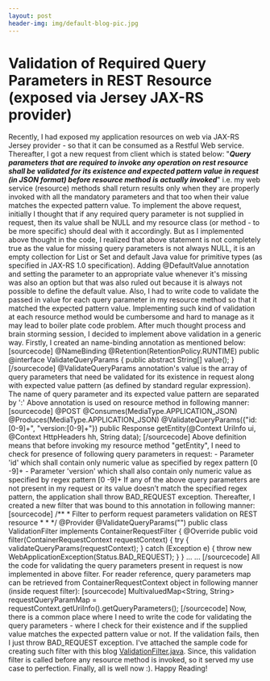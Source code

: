 ```yaml
---
layout: post
header-img: img/default-blog-pic.jpg
---
```


# Validation of Required Query Parameters in REST Resource (exposed via Jersey JAX-RS provider)

Recently, I had exposed my application resources on web via JAX-RS Jersey provider - so that it can be consumed as a Restful Web service. Thereafter, I got a new request from client which is stated below: "_**Query parameters that are required to invoke any operation on rest resource shall be validated for its existence and expected pattern value in request (in JSON format) before resource method is actually invoked**_" i.e. my web service (resource) methods shall return results only when they are properly invoked with all the mandatory parameters and that too when their value matches the expected pattern value. To implement the above request, initially I thought that if any required query parameter is not supplied in request, then its value shall be NULL and my resource class (or method - to be more specific) should deal with it accordingly. But as I implemented above thought in the code, I realized that above statement is not completely true as the value for missing query parameters is not always NULL, it is an empty collection for List or Set and default Java value for primitive types (as specified in JAX-RS 1.0 specification). Adding @DefaultValue annotation and setting the parameter to an appropriate value whenever it's missing was also an option but that was also ruled out because it is always not possible to define the default value. Also, I had to write code to validate the passed in value for each query parameter in my resource method so that it matched the expected pattern value. Implementing such kind of validation at each resource method would be cumbersome and hard to manage as it may lead to boiler plate code problem. After much thought process and brain storming session, I decided to implement above validation in a generic way. Firstly, I created an name-binding annotation as mentioned below: [sourcecode] @NameBinding @Retention(RetentionPolicy.RUNTIME) public @interface ValidateQueryParams { public abstract String[] value(); } [/sourcecode] @ValidateQueryParams annotation's value is the array of query parameters that need be validated for its existence in request along with expected value pattern (as defined by standard regular expression). The name of query parameter and its expected value pattern are separated by ':' Above annotation is used on resource method in following manner: [sourcecode] @POST @Consumes(MediaType.APPLICATION_JSON) @Produces(MediaType.APPLICATION_JSON) @ValidateQueryParams({"id:[0-9]+", "version:[0-9]+"}) public Response getEntity(@Context UriInfo ui, @Context HttpHeaders hh, String data); [/sourcecode] Above definition means that before invoking my resource method "getEntity", I need to check for presence of following query parameters in request: \- Parameter 'id' which shall contain only numeric value as specified by regex pattern [0 -9]+ \- Parameter 'version' which shall also contain only numeric value as specified by regex pattern [0 -9]+ If any of the above query parameters are not present in my request or its value doesn’t match the specified regex pattern, the application shall throw BAD_REQUEST exception. Thereafter, I created a new filter that was bound to this annotation in following manner: [sourcecode] /** * Filter to perform request parameters validation on REST resource * * */ @Provider @ValidateQueryParams("") public class ValidationFilter implements ContainerRequestFilter { @Override public void filter(ContainerRequestContext requestContext) { try { validateQueryParams(requestContext); } catch (Exception e) { throw new WebApplicationException(Status.BAD_REQUEST); } } ... ... [/sourcecode] All the code for validating the query parameters present in request is now implemented in above filter. For reader reference, query parameters map can be retrieved from ContainerRequestContext object in following manner (inside request filter): [sourcecode] MultivaluedMap<String, String> requestQueryParamMap = requestContext.getUriInfo().getQueryParameters(); [/sourcecode] Now, there is a common place where I need to write the code for validating the query parameters - where I check for their existence and if the supplied value matches the expected pattern value or not. If the validation fails, then I just throw BAD_REQUEST exception. I've attached the sample code for creating such filter with this blog [ValidationFilter.java](/wp-content/uploads/2013/12/ValidationFilter.java_.txt). Since, this validation filter is called before any resource method is invoked, so it served my use case to perfection. Finally, all is well now :). Happy Reading!
